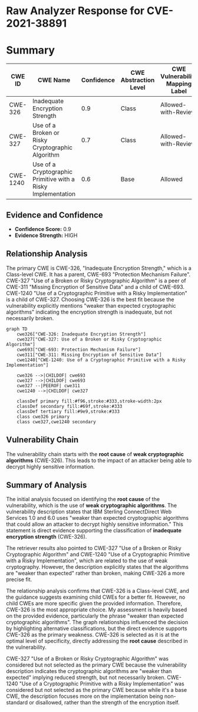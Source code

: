 # Raw Analyzer Response for CVE-2021-38891

# Summary
| CWE ID | CWE Name | Confidence | CWE Abstraction Level | CWE Vulnerability Mapping Label | CWE-Vulnerability Mapping Notes |
|---|---|---|---|---|---|
| CWE-326 | Inadequate Encryption Strength | 0.9 | Class | Allowed-with-Review | Primary CWE |
| CWE-327 | Use of a Broken or Risky Cryptographic Algorithm | 0.7 | Class | Allowed-with-Review | Secondary Candidate |
| CWE-1240 | Use of a Cryptographic Primitive with a Risky Implementation | 0.6 | Base | Allowed | Secondary Candidate |

## Evidence and Confidence

*   **Confidence Score:** 0.9
*   **Evidence Strength:** HIGH

## Relationship Analysis
The primary CWE is CWE-326, "Inadequate Encryption Strength," which is a Class-level CWE. It has a parent, CWE-693 "Protection Mechanism Failure". CWE-327 "Use of a Broken or Risky Cryptographic Algorithm" is a peer of CWE-311 "Missing Encryption of Sensitive Data" and a child of CWE-693. CWE-1240 "Use of a Cryptographic Primitive with a Risky Implementation" is a child of CWE-327. Choosing CWE-326 is the best fit because the vulnerability explicitly mentions "weaker than expected cryptographic algorithms" indicating the encryption strength is inadequate, but not necessarily broken.

```mermaid
graph TD
    cwe326["CWE-326: Inadequate Encryption Strength"]
    cwe327["CWE-327: Use of a Broken or Risky Cryptographic Algorithm"]
    cwe693["CWE-693: Protection Mechanism Failure"]
    cwe311["CWE-311: Missing Encryption of Sensitive Data"]
    cwe1240["CWE-1240: Use of a Cryptographic Primitive with a Risky Implementation"]

    cwe326 -->|CHILDOF| cwe693
    cwe327 -->|CHILDOF| cwe693
    cwe327 --|PEEROF| cwe311
    cwe1240 -->|CHILDOF| cwe327

    classDef primary fill:#f96,stroke:#333,stroke-width:2px
    classDef secondary fill:#69f,stroke:#333
    classDef tertiary fill:#9e9,stroke:#333
    class cwe326 primary
    class cwe327,cwe1240 secondary
```

## Vulnerability Chain
The vulnerability chain starts with the **root cause** of **weak cryptographic algorithms** (CWE-326). This leads to the impact of an attacker being able to decrypt highly sensitive information.

## Summary of Analysis
The initial analysis focused on identifying the **root cause** of the vulnerability, which is the use of **weak cryptographic algorithms**. The vulnerability description states that IBM Sterling ConnectDirect Web Services 1.0 and 6.0 uses "weaker than expected cryptographic algorithms that could allow an attacker to decrypt highly sensitive information." This statement is direct evidence supporting the classification of **inadequate encryption strength** (CWE-326).

The retriever results also pointed to CWE-327 "Use of a Broken or Risky Cryptographic Algorithm" and CWE-1240 "Use of a Cryptographic Primitive with a Risky Implementation", which are related to the use of weak cryptography. However, the description explicitly states that the algorithms are "weaker than expected" rather than broken, making CWE-326 a more precise fit.

The relationship analysis confirms that CWE-326 is a Class-level CWE, and the guidance suggests examining child CWEs for a better fit. However, no child CWEs are more specific given the provided information. Therefore, CWE-326 is the most appropriate choice. My assessment is heavily based on the provided evidence, particularly the phrase "weaker than expected cryptographic algorithms". The graph relationships influenced the decision by highlighting alternative classifications, but the direct evidence supports CWE-326 as the primary weakness. CWE-326 is selected as it is at the optimal level of specificity, directly addressing the **root cause** described in the vulnerability.

CWE-327 "Use of a Broken or Risky Cryptographic Algorithm" was considered but not selected as the primary CWE because the vulnerability description indicates the cryptographic algorithms are "weaker than expected" implying reduced strength, but not necessarily broken. CWE-1240 "Use of a Cryptographic Primitive with a Risky Implementation" was considered but not selected as the primary CWE because while it's a base CWE, the description focuses more on the implementation being non-standard or disallowed, rather than the strength of the encryption itself.